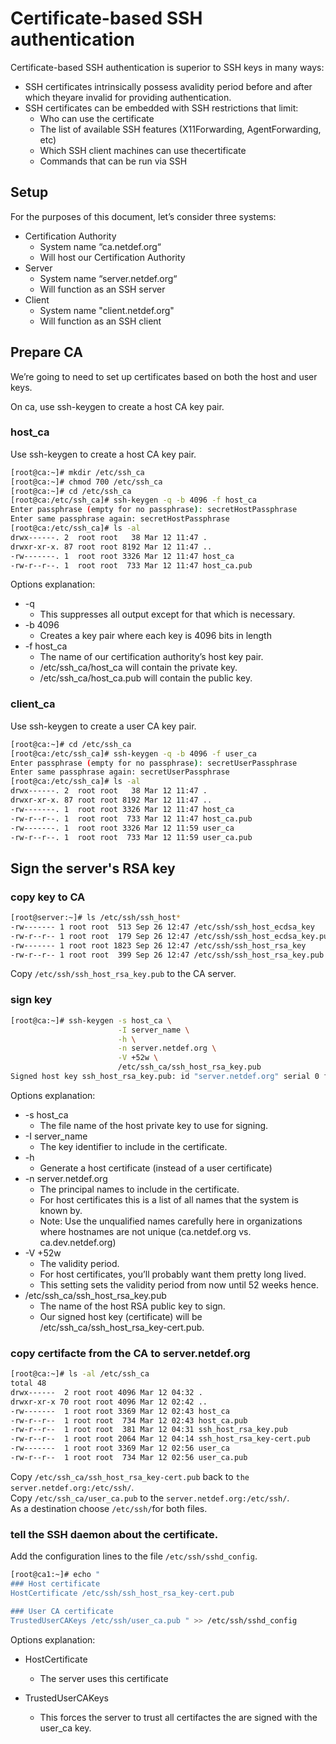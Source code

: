 # Certificate-based SSH authentication

Certificate-based SSH authentication is superior to SSH keys in many ways:

* SSH certificates intrinsically possess avalidity period before and after which theyare invalid for providing authentication.
* SSH certificates can be embedded with SSH restrictions that limit:
  * Who can use the certificate
  * The list of available SSH features (X11Forwarding, AgentForwarding, etc)
  * Which SSH client machines can use thecertificate
  * Commands that can be run via SSH


## Setup
For the purposes of this document, let’s consider three systems:
* Certification Authority
  * System name “ca.netdef.org“
  * Will host our Certification Authority
* Server
  * System name “server.netdef.org“
  * Will function as an SSH server
* Client 
  * System name "client.netdef.org"
  * Will function as an SSH client

## Prepare CA
We’re going to need to set up certificates based on both the host and user keys.

On ca, use ssh-keygen to create a host CA key pair.

### host_ca
Use ssh-keygen to create a host CA key pair.

```bash
[root@ca:~]# mkdir /etc/ssh_ca
[root@ca:~]# chmod 700 /etc/ssh_ca
[root@ca:~]# cd /etc/ssh_ca
[root@ca:/etc/ssh_ca]# ssh-keygen -q -b 4096 -f host_ca
Enter passphrase (empty for no passphrase): secretHostPassphrase
Enter same passphrase again: secretHostPassphrase
[root@ca:/etc/ssh_ca]# ls -al
drwx------. 2  root root   38 Mar 12 11:47 .
drwxr-xr-x. 87 root root 8192 Mar 12 11:47 ..
-rw-------. 1  root root 3326 Mar 12 11:47 host_ca
-rw-r--r--. 1  root root  733 Mar 12 11:47 host_ca.pub
```
Options explanation:

* -q
  * This suppresses all output except for that which is necessary.
* -b 4096
  * Creates a key pair where each key is 4096 bits in length
* -f host_ca
  * The name of our certification authority’s host key pair.
  * /etc/ssh_ca/host_ca will contain the private key.
  * /etc/ssh_ca/host_ca.pub will contain the public key.


### client_ca
Use ssh-keygen to create a user CA key pair.
```bash
[root@ca:~]# cd /etc/ssh_ca
[root@ca:/etc/ssh_ca]# ssh-keygen -q -b 4096 -f user_ca
Enter passphrase (empty for no passphrase): secretUserPassphrase
Enter same passphrase again: secretUserPassphrase
[root@ca:/etc/ssh_ca]# ls -al
drwx------. 2  root root   38 Mar 12 11:47 .
drwxr-xr-x. 87 root root 8192 Mar 12 11:47 ..
-rw-------. 1  root root 3326 Mar 12 11:47 host_ca
-rw-r--r--. 1  root root  733 Mar 12 11:47 host_ca.pub
-rw-------. 1  root root 3326 Mar 12 11:59 user_ca
-rw-r--r--. 1  root root  733 Mar 12 11:59 user_ca.pub
```

## Sign the server's RSA key
### copy key to CA
```bash
[root@server:~]# ls /etc/ssh/ssh_host*
-rw------- 1 root root  513 Sep 26 12:47 /etc/ssh/ssh_host_ecdsa_key
-rw-r--r-- 1 root root  179 Sep 26 12:47 /etc/ssh/ssh_host_ecdsa_key.pub
-rw------- 1 root root 1823 Sep 26 12:47 /etc/ssh/ssh_host_rsa_key
-rw-r--r-- 1 root root  399 Sep 26 12:47 /etc/ssh/ssh_host_rsa_key.pub
```

Copy `/etc/ssh/ssh_host_rsa_key.pub` to the CA server.

### sign key
```bash
[root@ca:~]# ssh-keygen -s host_ca \
                        -I server_name \
                        -h \
                        -n server.netdef.org \
                        -V +52w \
                        /etc/ssh_ca/ssh_host_rsa_key.pub
Signed host key ssh_host_rsa_key.pub: id "server.netdef.org" serial 0 for server.netdef.org valid from 2020-03-12T07:46:00 to 2021-03-11T06:46:59
```
Options explanation:
* -s host_ca
  * The file name of the host private key to use for signing.
* -I server_name
  * The key identifier to include in the certificate.
* -h
  * Generate a host certificate (instead of a user certificate)
* -n server.netdef.org
  * The principal names to include in the certificate.
  * For host certificates this is a list of all names that the system is known by.
  * Note: Use the unqualified names carefully here in organizations where hostnames are not unique (ca.netdef.org vs. ca.dev.netdef.org)
* -V +52w
  * The validity period.
  * For host certificates, you’ll probably want them pretty long lived.
  * This setting sets the validity period from now until 52 weeks hence.
* /etc/ssh_ca/ssh_host_rsa_key.pub
  * The name of the host RSA public key to sign.
  * Our signed host key (certificate) will be /etc/ssh_ca/ssh_host_rsa_key-cert.pub.

### copy certifacte from the CA to server.netdef.org
```bash
[root@ca:~]# ls -al /etc/ssh_ca
total 48
drwx------  2 root root 4096 Mar 12 04:32 .
drwxr-xr-x 70 root root 4096 Mar 12 02:42 ..
-rw-------  1 root root 3369 Mar 12 02:43 host_ca
-rw-r--r--  1 root root  734 Mar 12 02:43 host_ca.pub
-rw-r--r--  1 root root  381 Mar 12 04:31 ssh_host_rsa_key.pub
-rw-r--r--  1 root root 2064 Mar 12 04:14 ssh_host_rsa_key-cert.pub
-rw-------  1 root root 3369 Mar 12 02:56 user_ca
-rw-r--r--  1 root root  734 Mar 12 02:56 user_ca.pub
```
Copy `/etc/ssh_ca/ssh_host_rsa_key-cert.pub` back to `the server.netdef.org:/etc/ssh/`.  
Copy `/etc/ssh_ca/user_ca.pub` to the `server.netdef.org:/etc/ssh/`.  
As a destination choose `/etc/ssh/`for both files.  

### tell the SSH daemon about the certificate.
Add the configuration lines to the file `/etc/ssh/sshd_config`.

```bash
[root@ca1:~]# echo "
### Host certificate
HostCertificate /etc/ssh/ssh_host_rsa_key-cert.pub

### User CA certificate
TrustedUserCAKeys /etc/ssh/user_ca.pub " >> /etc/ssh/sshd_config
```
Options explanation:
* HostCertificate
  * The server uses this certificate 

* TrustedUserCAKeys
  * This forces the server to trust all certifactes the are signed with the user_ca key.

